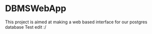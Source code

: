 DBMSWebApp
==========

This project is aimed at making a web based interface for our postgres database
Test edit :/
